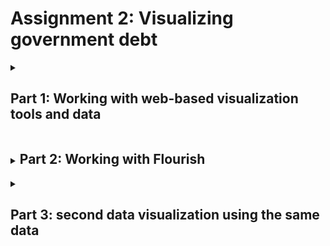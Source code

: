 # Assignment 2: Visualizing government debt


<details>
<summary><h2 style="display:inline-block"> Part 1: Working with web-based visualization tools and data </h2></summary>
<br>
<iframe src="https://data.oecd.org/chart/6Odm" width="860" height="645" style="border: 0" mozallowfullscreen="true" webkitallowfullscreen="true" allowfullscreen="true"><a href="https://data.oecd.org/chart/6Odm" target="_blank">OECD Chart: General government debt, Total, % of GDP, Annual, 2018</a></iframe>
</details>

<details>
<summary><h2 style="display:inline-block"> Part 2: Working with Flourish </h2></summary>
<br>
<div class="flourish-embed flourish-chart" data-src="visualisation/11154069"><script src="https://public.flourish.studio/resources/embed.js"></script></div>
</details>

<details>
<summary><h2 style="display:inline-block"> Part 3: second data visualization using the same data </h2></summary>
<br>
<p>The first visualisation consisted of column chart where we can see the different ratios of different countries and compare them according to years. In the second visualization we see the trends of the ratios over the years for different countries in the form of a line chart. 
In the third visualization, I decided to choose a Hierarchy Bar chart with the animation to rank the countriews according to the years. We can also select the year manually if we want to see a particular year. In this chart specially, I chose to focus on USA, so as to compare its ratio with other countries and get a clear look of where USA stands when it comes to Genveral Government to Debt Ratio. </p>
  
<div class="flourish-embed flourish-hierarchy" data-src="visualisation/11154339"><script src="https://public.flourish.studio/resources/embed.js"></script></div>
</details>

